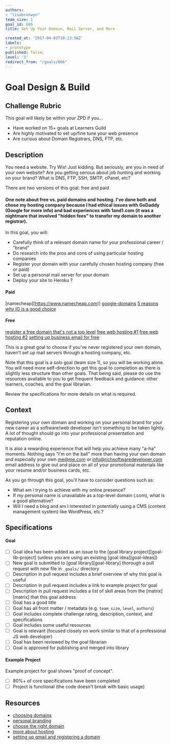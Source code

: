 ```yaml
---
authors:
- "lisabronwyn"
team_size: 1
goal_id: 666
title: Set Up Your Domain, Mail Server, and More

created_at: '2017-04-03T10:13:56Z'
labels:
- prototype
published: false;
level: '3'
redirect_from: "/goals/666"
---
```


# Goal Design & Build

## Challenge Rubric

This goal will likely be within your ZPD if you...

- Have worked on 15+ goals at Learners Guild
- Are highly motivated to set up/fine tune your web presence
- Are curious about Domain Registrars, DNS, FTP, etc.


## Description

You need a website. Try Wix! Just kidding. But seriously, are you in need of your own website? Are you getting serious about job hunting and working on your brand? What is DNS, FTP, SSH, SMTP, cPanel, etc? 

There are two versions of this goal: free and paid

#### One note about free vs. paid domains and hosting. I've done both and chose my hosting company because I had ethical issues with GoDaddy (Google for more info) and bad experiences with 1and1.com (it was a nightmare that involved "hidden fees" to transfer my domain to another registrar).

In this goal, you will:

- Carefully think of a relevant domain name for your professional career / "brand" 
- Do research into the pros and cons of using particular hosting companies
- Register your domain with your carefully chosen hosting company (free or paid)
- Set up a personal mail server for your domain
- Deploy your site to Heroku ?

#### Paid 

[namecheap][https://www.namecheap.com)]
[google-domains](https://aws.amazon.com/getting-started/tutorials/get-a-domain/)
[5 reasons why IO is a good choice](http://www.name.com/blog/domains/2016/06/why-io-powerful-domain-choice/)

#### Free

[register a free domain that's not a top level](http://www.freenom.com/en/index.html?lang=en)
[free web hosting #1](https://www.freehosting.com/)
[free web hosting #2](https://www.000webhost.com/)
[setting up business email for free](https://www.cloudwards.net/how-to-set-up-a-free-business-email/)


This is a great goal to choose if you've never registered your own domain, haven't set up mail servers through a hosting company, etc.

Note that this goal is a _solo_ goal (team size 1), so you will be working alone. You will need more self-direction to get this goal to completion as there is slightly less structure than other goals. That being said, please do use the resources available to you to get frequent feedback and guidance: other learners, coaches, and the goal librarian.

Review the specifications for more details on what is required.

## Context

Registering your own domain and working on your personal brand for your new career as a software/web developer isn't something to be taken lightly. A lot of thought should go into your professional presentation and reputation online.

It is also a rewarding experience that will help you achieve many "a-ha" moments. Nothing says "I'm on the ball" more than having your own domain and especially your own me@me.com or info@richsoftwaredeveloper.com email address to give out and place on all of your promotional materials like your resume and/or business cards, etc.

As you go through this goal, you'll have to consider questions such as:

- What am I trying to achieve with my online presence?
- If my personal name is unavailable as a top-level domain (.com), what is a good alternative?
- Will I need a blog and am I interested in potentially using a CMS (content management system) like WordPress, etc.?

## Specifications

#### Goal
- [ ] Goal idea has been added as an issue to the [goal library project][goal-lib-project] (unless you are using an existing [goal idea][goal-ideas])
- [ ] New goal is submitted to [goal library][goal-library] thorough a pull request with new file in `_goals/` directory
- [ ] Description in pull request includes a brief overview of why this goal is useful
- [ ] Description in pull request includes a link to example project for goal
- [ ] Description in pull request includes a list of skill areas from the [matrix][matrix] that this goal address
- [ ] Goal has a good title
- [ ] Goal has all front matter / metadata (e.g. `team_size`, `level`, `authors`)
- [ ] Goal includes complete challenge rating, description, context, and specifications
- [ ] Goal includes some useful resources
- [ ] Goal is relevant (focused closely on work similar to that of a professional JS web developer)
- [ ] Goal has been reviewed by the goal librarian
- [ ] Goal is approved for publishing and merged into library

#### Example Project
Example project for goal shows "proof of concept".
- [ ] 80%+ of core specifications have been completed
- [ ] Project is functional (the code doesn't break with basic usage)

## Resources

- [choosing domains](https://www.wired.com/brandlab/2016/06/how-to-choose-the-right-domain-name/)
- [personal branding](https://skillcrush.com/2015/02/20/10-ways-build-personal-brand/)
- [choose the right domain](https://www.wired.com/brandlab/2016/06/how-to-choose-the-right-domain-name/)
- [more about hosting](https://webdesign.tutsplus.com/tutorials/the-seriously-comprehensive-guide-to-choosing-a-web-host--cms-25430)
- [setting up gmail and registering a domain](http://www.coffeecup.com/help/articles/set-up-gmail-for-your-own-domain/)

